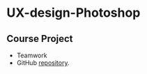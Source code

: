 # UX-design-Photoshop

## Course Project
- Teamwork
- GitHub [repository](https://github.com/FineDesignTeam/UX-Design-and-Photoshop).
